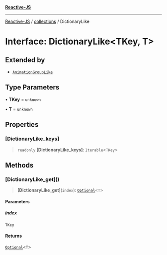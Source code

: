 [**Reactive-JS**](../../README.md)

***

[Reactive-JS](../../README.md) / [collections](../README.md) / DictionaryLike

# Interface: DictionaryLike\<TKey, T\>

## Extended by

- [`AnimationGroupLike`](../../computations/Streamable/interfaces/AnimationGroupLike.md)

## Type Parameters

• **TKey** = `unknown`

• **T** = `unknown`

## Properties

### \[DictionaryLike\_keys\]

> `readonly` **\[DictionaryLike\_keys\]**: `Iterable`\<`TKey`\>

## Methods

### \[DictionaryLike\_get\]()

> **\[DictionaryLike\_get\]**(`index`): [`Optional`](../../functions/type-aliases/Optional.md)\<`T`\>

#### Parameters

##### index

`TKey`

#### Returns

[`Optional`](../../functions/type-aliases/Optional.md)\<`T`\>
